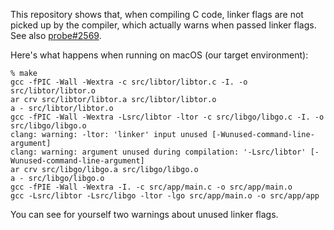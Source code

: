 This repository shows that, when compiling C code, linker flags
are not picked up by the compiler, which actually warns when passed
linker flags. See also [probe#2569](https://github.com/ooni/probe/issues/2569).

Here's what happens when running on macOS (our target environment):

```console
% make
gcc -fPIC -Wall -Wextra -c src/libtor/libtor.c -I. -o src/libtor/libtor.o
ar crv src/libtor/libtor.a src/libtor/libtor.o
a - src/libtor/libtor.o
gcc -fPIC -Wall -Wextra -Lsrc/libtor -ltor -c src/libgo/libgo.c -I. -o src/libgo/libgo.o
clang: warning: -ltor: 'linker' input unused [-Wunused-command-line-argument]
clang: warning: argument unused during compilation: '-Lsrc/libtor' [-Wunused-command-line-argument]
ar crv src/libgo/libgo.a src/libgo/libgo.o
a - src/libgo/libgo.o
gcc -fPIE -Wall -Wextra -I. -c src/app/main.c -o src/app/main.o
gcc -Lsrc/libtor -Lsrc/libgo -ltor -lgo src/app/main.o -o src/app/app
```

You can see for yourself two warnings about unused linker flags.
